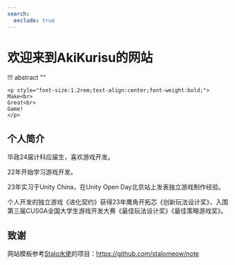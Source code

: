 ```yaml
---
search:
  exclude: true
---
```


# 欢迎来到AkiKurisu的网站

!!! abstract ""

    <p style="font-size:1.2rem;text-align:center;font-weight:bold;">
    Make<br>
    Great<br>
    Game!
    </p>

## 个人简介

华政24届计科应届生，喜欢游戏开发。

22年开始学习游戏开发。

23年实习于Unity China，在Unity Open Day北京站上发表独立游戏制作经验。

个人开发的独立游戏《进化契约》获得23年鹰角开拓芯《创新玩法设计奖》，入围第三届CUSGA全国大学生游戏开发大赛《最佳玩法设计奖》《最佳策略游戏奖》。


## 致谢

网站模板参考[Stalo水佬](https://github.com/stalomeo)的项目：https://github.com/stalomeow/note
